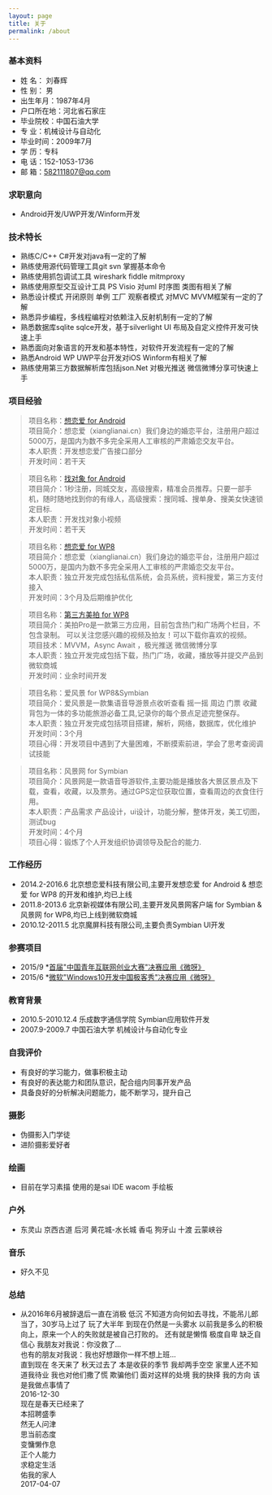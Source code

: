 ```yaml
---
layout: page
title: 关于
permalink: /about
---
```



### 基本资料  
* 姓    名： 刘春辉  
* 性    别： 男　
* 出生年月：1987年4月  
* 户口所在地：河北省石家庄　 
* 毕业院校：中国石油大学                  
* 专    业：机械设计与自动化  
* 毕业时间：2009年7月              		
* 学    历：专科
* 电    话：152-1053-1736                	
* 邮    箱：582111807@qq.com 

### 求职意向  
* Android开发/UWP开发/Winform开发

### 技术特长  
* 熟练C/C++ C#开发对java有一定的了解
* 熟练使用源代码管理工具git svn 掌握基本命令
* 熟练使用抓包调试工具 wireshark fiddle mitmproxy
* 熟练使用原型交互设计工具 PS Visio 对uml 时序图 类图有相关了解
* 熟悉设计模式 开闭原则 单例 工厂 观察者模式 对MVC MVVM框架有一定的了解
* 熟悉异步编程，多线程编程对依赖注入反射机制有一定的了解
* 熟悉数据库sqlite sqlce开发，基于silverlight UI 布局及自定义控件开发可快速上手
* 熟悉面向对象语言的开发和基本特性，对软件开发流程有一定的了解
* 熟悉Android WP UWP平台开发对iOS Winform有相关了解
* 熟练使用第三方数据解析库包括json.Net 对极光推送 微信微博分享可快速上手

### 项目经验
> 项目名称：[想恋爱 for Android](http://sj.qq.com/myapp/detail.htm?apkName=cn.xianglianai)  
> 项目简介：想恋爱（xianglianai.cn）我们身边的婚恋平台，注册用户超过5000万，是国内为数不多完全采用人工审核的严肃婚恋交友平台。  
> 本人职责：开发想恋爱广告接口部分  
> 开发时间：若干天  

> 项目名称：[找对象 for Android](http://sj.qq.com/myapp/detail.htm?apkName=cn.shuangshuangfei)  
> 项目简介：1秒注册，同城交友，高级搜索，精准会员推荐。只要一部手机，随时随地找到你的有缘人，高级搜索：搜同城、搜单身、搜美女快速锁定目标.  
> 本人职责：开发找对象小视频  
> 开发时间：若干天  

> 项目名称：[想恋爱 for WP8](http://dwz.cn/4SHTQ7)  
> 项目简介：想恋爱（xianglianai.cn）我们身边的婚恋平台，注册用户超过5000万，是国内为数不多完全采用人工审核的严肃婚恋交友平台。  
> 本人职责：独立开发完成包括私信系统，会员系统，资料搜爱，第三方支付接入  
> 开发时间：3个月及后期维护优化  

> 项目名称：[第三方美拍 for WP8](http://dwz.cn/4SI2DJ)  
> 项目简介：美拍Pro是一款第三方应用，目前包含热门和广场两个栏目，不包含录制。 可以关注您感兴趣的视频及拍友！可以下载你喜欢的视频。  
> 项目技术：MVVM，Async Await ，极光推送 微信微博分享  
> 本人职责：独立开发完成包括下载，热门广场，收藏，播放等并提交产品到微软商城   
> 开发时间：业余时间开发  

> 项目名称：爱风景 for WP8&Symbian  
> 项目简介：爱风景是一款集语音导游景点收听查看 摇一摇 周边 门票 收藏 背包为一体的多功能旅游必备工具,记录你的每个景点足迹完整保存。  
> 本人职责：独立开发完成包括项目搭建，解析，网络，数据库，优化维护  
> 开发时间：3个月  
> 项目心得：开发项目中遇到了大量困难，不断摸索前进，学会了思考查阅调试技能  

> 项目名称：风景网 for Symbian  
> 项目简介：风景网是一款语音导游软件,主要功能是播放各大景区景点及下载，查看，收藏，以及票务。通过GPS定位获取位置，查看周边的衣食住行用。  
> 本人职责：产品需求 产品设计，ui设计，功能分解，整体开发，美工切图，测试bug  
> 开发时间：4个月  
> 项目心得：锻炼了个人开发组织协调领导及配合的能力.  

### 工作经历
*	2014.2-2016.6   北京想恋爱科技有限公司,主要开发想恋爱 for Android & 想恋爱 for WP8 的开发和维护,均已上线
*	2011.8-2013.6   北京新视媒体有限公司,主要开发风景网客户端 for Symbian & 风景网 for WP8,均已上线到微软商城
*	2010.12-2011.5  北京魔屏科技有限公司,主要负责Symbian UI开发

### 参赛项目
*	2015/9 *[首届"中国青年互联网创业大赛"决赛应用《微呀》](http://www.qnhlwcyds.com/index.php/Home/Index/reviewabout.html?p=87)
*	2015/6 *[微软"Windows10开发中国极客秀"决赛应用《微呀》](https://www.microsoft.com/china/msdn/win10geek/)

### 教育背景
*	2010.5-2010.12.4	    乐成数字通信学院          Symbian应用软件开发
*	2007.9-2009.7        中国石油大学              机械设计与自动化专业

### 自我评价
*   有良好的学习能力，做事积极主动
*   有良好的表达能力和团队意识，配合组内同事开发产品
*   具备良好的分析解决问题能力，能不断学习，提升自己

### 摄影  
*	伪摄影入门学徒
*	进阶摄影爱好者  

### 绘画  
*	目前在学习素描 使用的是sai IDE  wacom 手绘板  

### 户外  
*	东灵山 京西古道 后河 黄花城-水长城 香屯 狗牙山 十渡 云蒙峡谷 

### 音乐  
*	好久不见  

### 总结
*	从2016年6月被辞退后一直在消极 低沉 不知道方向何如去寻找，不能吊儿郎当了，30岁马上过了
玩了大半年 到现在仍然是一头雾水 以前我是多么的积极向上，原来一个人的失败就是被自己打败的。 
还有就是懒惰 极度自卑 缺乏自信心 我朋友对我说：你没救了...  
也有的朋友对我说：我也好想跟你一样不想上班...  
直到现在 冬天来了 秋天过去了 本是收获的季节 我却两手空空 家里人还不知道我待业 我也对他们撒了慌 欺骗他们 面对这样的处境 我的抉择 我的方向 该是我做点事情了  
2016-12-30  
现在是春天已经来了   
本招聘盛季  
然无人问津  
思当前态度  
变慵懒作息  
正个人能力  
求稳定生活  
佑我的家人  
2017-04-07  